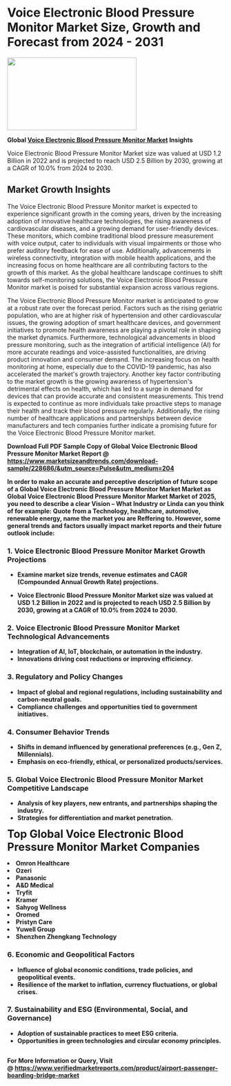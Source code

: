 <H1>Voice Electronic Blood Pressure Monitor Market Size, Growth and Forecast from 2024 - 2031</H1><img class="aligncenter size-medium wp-image-584254" src="https://thirdeyenews.in/wp-content/uploads/2024/09/Global-Market-Research-300x168.jpeg" alt="" width="300" height="168" /><p><strong>Global&nbsp;<a href="https://www.marketsizeandtrends.com/download-sample/228686/&amp;utm_source=Pulse&amp;utm_medium=204">Voice Electronic Blood Pressure Monitor Market</a> Insights</strong></p><p>Voice Electronic Blood Pressure Monitor Market size was valued at USD 1.2 Billion in 2022 and is projected to reach USD 2.5 Billion by 2030, growing at a CAGR of 10.0% from 2024 to 2030.</p><p><h2>Market Growth Insights</h2> <p>The Voice Electronic Blood Pressure Monitor market is expected to experience significant growth in the coming years, driven by the increasing adoption of innovative healthcare technologies, the rising awareness of cardiovascular diseases, and a growing demand for user-friendly devices. These monitors, which combine traditional blood pressure measurement with voice output, cater to individuals with visual impairments or those who prefer auditory feedback for ease of use. Additionally, advancements in wireless connectivity, integration with mobile health applications, and the increasing focus on home healthcare are all contributing factors to the growth of this market. As the global healthcare landscape continues to shift towards self-monitoring solutions, the Voice Electronic Blood Pressure Monitor market is poised for substantial expansion across various regions.</p> <p><strong></strong></p> <p>The Voice Electronic Blood Pressure Monitor market is anticipated to grow at a robust rate over the forecast period. Factors such as the rising geriatric population, who are at higher risk of hypertension and other cardiovascular issues, the growing adoption of smart healthcare devices, and government initiatives to promote health awareness are playing a pivotal role in shaping the market dynamics. Furthermore, technological advancements in blood pressure monitoring, such as the integration of artificial intelligence (AI) for more accurate readings and voice-assisted functionalities, are driving product innovation and consumer demand. The increasing focus on health monitoring at home, especially due to the COVID-19 pandemic, has also accelerated the market's growth trajectory. Another key factor contributing to the market growth is the growing awareness of hypertension's detrimental effects on health, which has led to a surge in demand for devices that can provide accurate and consistent measurements. This trend is expected to continue as more individuals take proactive steps to manage their health and track their blood pressure regularly. Additionally, the rising number of healthcare applications and partnerships between device manufacturers and tech companies further indicate a promising future for the Voice Electronic Blood Pressure Monitor market.</p> <p><strong></p><p><span class=""><strong>Download Full PDF Sample Copy of Global Voice Electronic Blood Pressure Monitor Market Report</strong> @ <a href="https://www.marketsizeandtrends.com/download-sample/228686/&amp;utm_source=Pulse&amp;utm_medium=204" target="_blank">https://www.marketsizeandtrends.com/download-sample/228686/&amp;utm_source=Pulse&amp;utm_medium=204</a></span></p><p>In order to make an accurate and perceptive description of future scope of a Global&nbsp;Voice Electronic Blood Pressure Monitor Market Market as Global&nbsp;Voice Electronic Blood Pressure Monitor Market Market of 2025, you need to describe a clear Vision &ndash; What Industry or Linda can you think of for example: Quote from a Technology, healthcare, automotive, renewable energy, name the market you are Reffering to. However, some general trends and factors usually impact market reports and their future outlook include:</p><h3>1.&nbsp;<strong>Voice Electronic Blood Pressure Monitor Market Growth Projections</strong></h3><ul><li>Examine market size trends, revenue estimates and CAGR (Compounded Annual Growth Rate) projections.</li><li><p>Voice Electronic Blood Pressure Monitor Market size was valued at USD 1.2 Billion in 2022 and is projected to reach USD 2.5 Billion by 2030, growing at a CAGR of 10.0% from 2024 to 2030.</p></li></ul><h3>2.&nbsp;<strong>Voice Electronic Blood Pressure Monitor Market Technological Advancements</strong></h3><ul><li>Integration of AI, IoT, blockchain, or automation in the industry.</li><li>Innovations driving cost reductions or improving efficiency.</li></ul><h3>3.&nbsp;<strong>Regulatory and Policy Changes</strong></h3><ul><li>Impact of global and regional regulations, including sustainability and carbon-neutral goals.</li><li>Compliance challenges and opportunities tied to government initiatives.</li></ul><h3>4.&nbsp;<strong>Consumer Behavior Trends</strong></h3><ul><li>Shifts in demand influenced by generational preferences (e.g., Gen Z, Millennials).</li><li>Emphasis on eco-friendly, ethical, or personalized products/services.</li></ul><h3>5.&nbsp;<strong>Global Voice Electronic Blood Pressure Monitor Market Competitive Landscape</strong></h3><ul><li>Analysis of key players, new entrants, and partnerships shaping the industry.</li><li>Strategies for differentiation and market penetration.</li></ul><p data-pm-slice="1 1 []"><span style="color: inherit; font-family: inherit; font-size: 25px;">Top Global Voice Electronic Blood Pressure Monitor Market Companies</span></p><div class="" data-test-id=""><p><li>Omron Healthcare</li><li> Ozeri</li><li> Panasonic</li><li> A&D Medical</li><li> Tryfit</li><li> Kramer</li><li> Sahyog Wellness</li><li> Oromed</li><li> Pristyn Care</li><li> Yuwell Group</li><li> Shenzhen Zhengkang Technology</li></p></div><h3>6.&nbsp;<strong>Economic and Geopolitical Factors</strong></h3><ul><li>Influence of global economic conditions, trade policies, and geopolitical events.</li><li>Resilience of the market to inflation, currency fluctuations, or global crises.</li></ul><h3>7.&nbsp;<strong>Sustainability and ESG (Environmental, Social, and Governance)</strong></h3><ul><li>Adoption of sustainable practices to meet ESG criteria.</li><li>Opportunities in green technologies and circular economy principles.</li></ul><h2><strong style="font-size: 14px;">For More Information or Query, Visit @&nbsp;</strong><a style="background-color: #ffffff; font-size: 14px;" href="https://www.marketsizeandtrends.com/report/voice-electronic-blood-pressure-monitor-market/" target="_blank">https://www.verifiedmarketreports.com/product/airport-passenger-boarding-bridge-market</a></h2>
